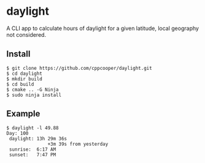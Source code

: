# daylight
A CLI app to calculate hours of daylight for a given latitude, local geography not considered.

## Install

```shell
$ git clone https://github.com/cppcooper/daylight.git
$ cd daylight
$ mkdir build
$ cd build
$ cmake .. -G Ninja
$ sudo ninja install
```

## Example
```shell
$ daylight -l 49.88
Day: 100
 daylight: 13h 29m 36s
               +3m 39s from yesterday
 sunrise:  6:17 AM
 sunset:   7:47 PM
```
